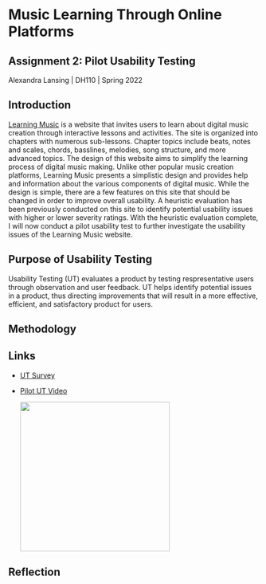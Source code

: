 # Music Learning Through Online Platforms
## Assignment 2: Pilot Usability Testing
Alexandra Lansing | DH110 | Spring 2022

## Introduction
[Learning Music](https://learningmusic.ableton.com/) is a website that invites users to learn about digital music creation through interactive lessons and activities. The site is organized into chapters with numerous sub-lessons. Chapter topics include beats, notes and scales, chords, basslines, melodies, song structure, and more advanced topics. The design of this website aims to simplify the learning process of digital music making. Unlike other popular music creation platforms, Learning Music presents a simplistic design and provides help and information about the various components of digital music. While the design is simple, there are a few features on this site that should be changed in order to improve overall usability. A heuristic evaluation has been previously conducted on this site to identify potential usability issues with higher or lower severity ratings. With the heuristic evaluation complete, I will now conduct a pilot usability test to further investigate the usability issues of the Learning Music website. 

## Purpose of Usability Testing
Usability Testing (UT) evaluates a product by testing respresentative users through observation and user feedback. UT helps identify potential issues in a product, thus directing improvements that will result in a more effective, efficient, and satisfactory product for users.

## Methodology

## Links
- [UT Survey](https://forms.gle/Ck9XXbAcndnVW3pp6)
- [Pilot UT Video](https://youtu.be/nqTnQ-b_Rck?t=0)

  <a href="https://youtu.be/nqTnQ-b_Rck?t=0">
    <img src="https://user-images.githubusercontent.com/61765607/163039065-4e383caa-a17a-48f9-8922-d54b238ba286.png" height="300px"/>
  </a>

## Reflection
